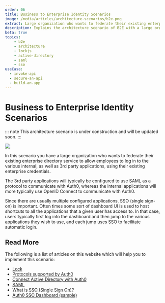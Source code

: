 ```yaml
---
order: 06
title: Business to Enterprise Identity Scenarios
image: /media/articles/architecture-scenarios/b2e.png
extract: Large organization who wants to federate their existing enterprise directory service to allow employees to log in to applications using their existing enterprise credentials.
description: Explains the architecture scenario of B2E with a large organization that wants to extend their existing enterprise directory service.
beta: true
topics:
    - b2e
    - architecture
    - lockjs
    - active-directory
    - saml
    - sso
useCase:
  - invoke-api
  - secure-an-api
  - build-an-app
---
```


# Business to Enterprise Identity Scenarios

::: note
This architecture scenario is under construction and will be updated soon.
:::

![](/media/articles/architecture-scenarios/b2e.png)

In this scenario you have a large organization who wants to federate their existing enterprise directory service to allow employees to log in to the various internal, as well as 3rd party applications, using their existing enterprise credentials.

The 3rd party applications will typically be configured to use SAML as a protocol to communicate with Auth0, whereas the internal applications will more typically use OpenID Connect to communicate with Auth0.

Since there are usually multiple configured applications, SSO (single sign-on) is important. Often times some sort of dashboard UI is used to host shortcuts to all the applications that a given user has access to. In that case, users typically first log into the dashboard and then jump to the various applications they wish to use, and each jump uses SSO to facilitate automatic login.

## Read More

The following is a list of articles on this website which will help you to implement this scenario:

* [Lock](https://auth0.com/lock)
* [Protocols supported by Auth0](/protocols)
* [Connect Active Directory with Auth0](/connections/enterprise/active-directory)
* [SAML](/saml-configuration)
* [What is SSO (Single Sign On)?](/sso)
* [Auth0 SSO Dashboard (sample)](https://github.com/auth0-samples/auth0-sso-dashboard)
